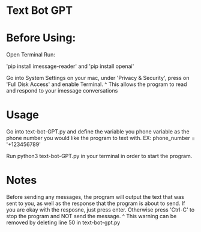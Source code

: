 # Text Bot GPT

# Before Using:
Open Terminal
Run:

'pip install imessage-reader'
and
'pip install openai'

Go into System Settings on your mac, under 'Privacy & Security', press on 'Full Disk Access' and enable Terminal.
^ This allows the program to read and respond to your imessage conversations

# Usage
Go into text-bot-GPT.py and define the variable you phone variable as the phone number you would like the program to text with. 
EX: phone_number = '+123456789'

Run python3 text-bot-GPT.py in your terminal in order to start the program.

# Notes
Before sending any messages, the program will output the text that was sent to you, as well as the response that the program is about to send.
If you are okay with the resposne, just press enter. Otherwise press 'Ctrl-C' to stop the program and NOT send the message.
^ This warning can be removed by deleting line 50 in text-bot-gpt.py
